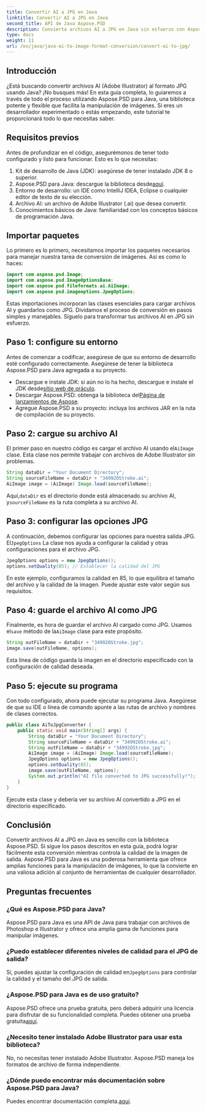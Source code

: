 ```yaml
---
title: Convertir AI a JPG en Java
linktitle: Convertir AI a JPG en Java
second_title: API de Java Aspose.PSD
description: Convierta archivos AI a JPG en Java sin esfuerzo con Aspose.PSD. Siga nuestra guía paso a paso para la conversión de imágenes de alta calidad.
type: docs
weight: 11
url: /es/java/java-ai-to-image-format-conversion/convert-ai-to-jpg/
---
```

## Introducción
¿Está buscando convertir archivos AI (Adobe Illustrator) al formato JPG usando Java? ¡No busques más! En esta guía completa, lo guiaremos a través de todo el proceso utilizando Aspose.PSD para Java, una biblioteca potente y flexible que facilita la manipulación de imágenes. Si eres un desarrollador experimentado o estás empezando, este tutorial te proporcionará todo lo que necesitas saber.
## Requisitos previos
Antes de profundizar en el código, asegurémonos de tener todo configurado y listo para funcionar. Esto es lo que necesitas:
1. Kit de desarrollo de Java (JDK): asegúrese de tener instalado JDK 8 o superior.
2.  Aspose.PSD para Java: descargue la biblioteca desde[aquí](https://releases.aspose.com/psd/java/).
3. Entorno de desarrollo: un IDE como IntelliJ IDEA, Eclipse o cualquier editor de texto de su elección.
4. Archivo AI: un archivo de Adobe Illustrator (.ai) que desea convertir.
5. Conocimientos básicos de Java: familiaridad con los conceptos básicos de programación Java.
## Importar paquetes
Lo primero es lo primero, necesitamos importar los paquetes necesarios para manejar nuestra tarea de conversión de imágenes. Así es como lo haces:
```java
import com.aspose.psd.Image;
import com.aspose.psd.ImageOptionsBase;
import com.aspose.psd.fileformats.ai.AiImage;
import com.aspose.psd.imageoptions.JpegOptions;
```
Estas importaciones incorporan las clases esenciales para cargar archivos AI y guardarlos como JPG.
Dividamos el proceso de conversión en pasos simples y manejables. Síguelo para transformar tus archivos AI en JPG sin esfuerzo.
## Paso 1: configure su entorno
Antes de comenzar a codificar, asegúrese de que su entorno de desarrollo esté configurado correctamente. Asegúrese de tener la biblioteca Aspose.PSD para Java agregada a su proyecto.
-  Descargue e instale JDK: si aún no lo ha hecho, descargue e instale el JDK desde[sitio web de oráculo](https://www.oracle.com/java/technologies/javase-downloads.html).
-  Descargar Aspose.PSD: obtenga la biblioteca del[Página de lanzamientos de Aspose](https://releases.aspose.com/psd/java/).
- Agregue Aspose.PSD a su proyecto: incluya los archivos JAR en la ruta de compilación de su proyecto.
## Paso 2: cargue su archivo AI
El primer paso en nuestro código es cargar el archivo AI usando el`AiImage` clase. Esta clase nos permite trabajar con archivos de Adobe Illustrator sin problemas.
```java
String dataDir = "Your Document Directory";
String sourceFileName = dataDir + "34992OStroke.ai";
AiImage image = (AiImage) Image.load(sourceFileName);
```
 Aquí,`dataDir` es el directorio donde está almacenado su archivo AI, y`sourceFileName` es la ruta completa a su archivo AI.
## Paso 3: configurar las opciones JPG
 A continuación, debemos configurar las opciones para nuestra salida JPG. El`JpegOptions` La clase nos ayuda a configurar la calidad y otras configuraciones para el archivo JPG.
```java
JpegOptions options = new JpegOptions();
options.setQuality(85); // Establecer la calidad del JPG
```
En este ejemplo, configuramos la calidad en 85, lo que equilibra el tamaño del archivo y la calidad de la imagen. Puede ajustar este valor según sus requisitos.
## Paso 4: guarde el archivo AI como JPG
 Finalmente, es hora de guardar el archivo AI cargado como JPG. Usamos el`save` método de la`AiImage` clase para este propósito.
```java
String outFileName = dataDir + "34992OStroke.jpg";
image.save(outFileName, options);
```
Esta línea de código guarda la imagen en el directorio especificado con la configuración de calidad deseada.
## Paso 5: ejecute su programa
Con todo configurado, ahora puede ejecutar su programa Java. Asegúrese de que su IDE o línea de comando apunte a las rutas de archivo y nombres de clases correctos.
```java
public class AiToJpgConverter {
    public static void main(String[] args) {
        String dataDir = "Your Document Directory";
        String sourceFileName = dataDir + "34992OStroke.ai";
        String outFileName = dataDir + "34992OStroke.jpg";
        AiImage image = (AiImage) Image.load(sourceFileName);
        JpegOptions options = new JpegOptions();
        options.setQuality(85);
        image.save(outFileName, options);
        System.out.println("AI file converted to JPG successfully!");
    }
}
```
Ejecute esta clase y debería ver su archivo AI convertido a JPG en el directorio especificado.
## Conclusión
Convertir archivos AI a JPG en Java es sencillo con la biblioteca Aspose.PSD. Si sigue los pasos descritos en esta guía, podrá lograr fácilmente esta conversión mientras controla la calidad de la imagen de salida. Aspose.PSD para Java es una poderosa herramienta que ofrece amplias funciones para la manipulación de imágenes, lo que la convierte en una valiosa adición al conjunto de herramientas de cualquier desarrollador.
## Preguntas frecuentes
### ¿Qué es Aspose.PSD para Java?
Aspose.PSD para Java es una API de Java para trabajar con archivos de Photoshop e Illustrator y ofrece una amplia gama de funciones para manipular imágenes.
### ¿Puedo establecer diferentes niveles de calidad para el JPG de salida?
 Sí, puedes ajustar la configuración de calidad en`JpegOptions` para controlar la calidad y el tamaño del JPG de salida.
### ¿Aspose.PSD para Java es de uso gratuito?
Aspose.PSD ofrece una prueba gratuita, pero deberá adquirir una licencia para disfrutar de su funcionalidad completa. Puedes obtener una prueba gratuita[aquí](https://releases.aspose.com/).
### ¿Necesito tener instalado Adobe Illustrator para usar esta biblioteca?
No, no necesitas tener instalado Adobe Illustrator. Aspose.PSD maneja los formatos de archivo de forma independiente.
### ¿Dónde puedo encontrar más documentación sobre Aspose.PSD para Java?
 Puedes encontrar documentación completa.[aquí](https://reference.aspose.com/psd/java/).